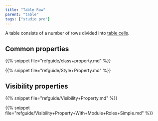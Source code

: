 ```yaml
---
title: "Table Row"
parent: "table"
tags: ["studio pro"]
---
```


A table consists of a number of rows divided into [table cells](table-cell).

## Common properties

{{% snippet file="refguide/class+property.md" %}}

{{% snippet file="refguide/Style+Property.md" %}}

## Visibility properties

{{% snippet file="refguide/Visibility+Property.md" %}}

{{% snippet file="refguide/Visibility+Property+With+Module+Roles+Simple.md" %}}
